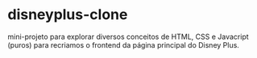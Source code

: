 # disneyplus-clone
 mini-projeto para explorar diversos conceitos de HTML, CSS e Javacript (puros) para recriamos o frontend da página principal do Disney Plus.
